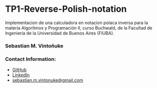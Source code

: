 # TP1-Reverse-Polish-notation
Implementacion de una calculadora en notacion polaca inversa para la materia Algoritmos y Programación II, curso Buchwald, de la Facultad de Ingeniería de la Universidad de Buenos Aires (FIUBA).

### Sebastian M. Vintoñuke
### Contact Information:

- [GitHub](https://github.com/SebastianVintonuke)
- [LinkedIn](https://www.linkedin.com/in/sebastian-vintoñuke-7ab06a161/)
- sebastian.m.vintonuke@gmail.com
